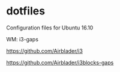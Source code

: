 # dotfiles

Configuration files for Ubuntu 16.10

WM: i3-gaps

https://github.com/Airblader/i3

https://github.com/Airblader/i3blocks-gaps
